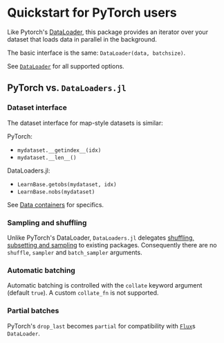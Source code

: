 # Quickstart for PyTorch users

Like Pytorch's [DataLoader](https://pytorch.org/docs/stable/data.html#torch.utils.data.DataLoader),
this package provides an iterator over your dataset that loads data in parallel in the
background.

The basic interface is the same: `DataLoader(data, batchsize)`.

See [`DataLoader`](#) for all supported options.

## PyTorch vs. `DataLoaders.jl`

### Dataset interface 

The dataset interface for map-style datasets is similar:

PyTorch:

- `mydataset.__getindex__(idx)`
- `mydataset.__len__()`

DataLoaders.jl:

- `LearnBase.getobs(mydataset, idx)`
- `LearnBase.nobs(mydataset)`

See [Data containers](datacontainers.md) for specifics.

### Sampling and shuffling

Unlike PyTorch's DataLoader, `DataLoaders.jl` delegates [shuffling, subsetting and sampling](shuffling.md) to existing packages. Consequently there are no `shuffle`, `sampler` and `batch_sampler` arguments.

### Automatic batching

Automatic batching is controlled with the `collate` keyword argument (default `true`). A custom `collate_fn` is not supported.

### Partial batches

PyTorch's `drop_last` becomes `partial` for compatibility with [`Flux`](https://github.com/FluxML/Flux.jl)s `DataLoader`.
